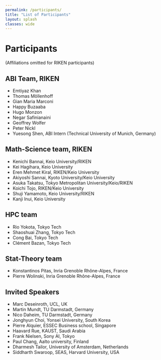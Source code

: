 ```yaml
---
permalink: /participants/
title: "List of Participants"
layout: splash
classes: wide 
---
```


# Participants

(Affiliations omitted for RIKEN participants)

## ABI Team, RIKEN
- Emtiyaz Khan
- Thomas Möllenhoff 
- Gian Maria Marconi
- Happy Buzaaba
- Hugo Monzon
- Negar Safinianaini
- Geoffrey Wolfer
- Peter Nickl
- Yuesong Shen, ABI Intern (Technical University of Munich, Germany)

## Math-Science team, RIKEN
- Kenichi Bannai, Keio University/RIKEN
- Kei Hagihara, Keio University
- Eren Mehmet Kiral, RIKEN/Keio University
- Akiyoshi Sannai, Kyoto University/Keio University
- Asuka Takatsu, Tokyo Metropolitan University/Keio/RIKEN
- Koichi Tojo, RIKEN/Keio University
- Shuji Yamamoto, Keio University/RIKEN
- Kanji Inui, Keio University

## HPC team
- Rio Yokota, Tokyo Tech
- Shaoshuai Zhang, Tokyo Tech
- Cong Bai, Tokyo Tech
- Clément Bazan, Tokyo Tech

## Stat-Theory team 
- Konstantinos Pitas, Inria Grenoble Rhône-Alpes, France
- Pierre Wolinski, Inria Grenoble Rhône-Alpes, France

## Invited Speakers
- Marc Deseinroth, UCL, UK
- Martin Mundt, TU Darmstadt, Germany
- Nico Daheim, TU Darmstadt, Germany
- Jonghyun Choi, Yonsei University, South Korea
- Pierre Alquier, ESSEC Business school, Singapore
- Haavard Rue, KAUST, Saudi Arabia
- Frank Nielsen, Sony AI, Tokyo
- Paul Chang, Aalto university, Finland
- Dharmesh Tailor, University of Amsterdam, Netherlands
- Siddharth Swaroop, SEAS, Harvard University, USA
